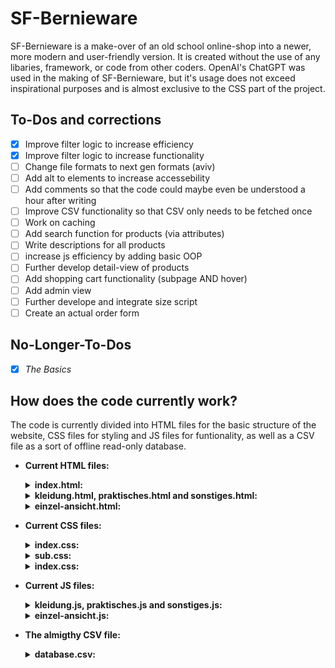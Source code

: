 # SF-Bernieware
SF-Bernieware is a make-over of an old school online-shop into a newer, more modern and user-friendly version.
It is created without the use of any libaries, framework, or code from other coders.
OpenAI's ChatGPT was used in the making of SF-Bernieware, but it's usage does not exceed inspirational purposes and is almost exclusive to the CSS part of the project.

## To-Dos and corrections
- [x] Improve filter logic to increase efficiency
- [x] Improve filter logic to increase functionality
- [ ] Change file formats to next gen formats (aviv)
- [ ] Add alt to elements to increase accessebility
- [ ] Add comments so that the code could maybe even be understood a hour after writing
- [ ] Improve CSV functionality so that CSV only needs to be fetched once
- [ ] Work on caching
- [ ] Add search function for products (via attributes)
- [ ] Write descriptions for all products
- [ ] increase js efficiency by adding basic OOP
- [ ] Further develop detail-view of products
- [ ] Add shopping cart functionality (subpage AND hover)
- [ ] Add admin view
- [ ] Further develope and integrate size script
- [ ] Create an actual order form

## No-Longer-To-Dos
- [x] *The Basics*

## How does the code currently work?
The code is currently divided into HTML files for the basic structure of the website, CSS files for styling and JS files for funtionality, as well as a CSV file as a sort of offline read-only database.

  - **Current HTML files:**
    <details>
      <summary>
        <b>index.html:</b>
      </summary>
        <ul>
          <li>Homepage of the online shop.</li>
          <li>Contains selection of categories, about-us section, as well as details about the BRG.</li>
        </ul>

         <html>
           <header>
             <logo></logo><h1></h1><buttons></buttons>
           </header>
           <body>
             <categories></categories>
             <info></info>
             <details></details>
           </body>
          <footer>
            
          </footer>
        </html>
    
    </details>

    <details>
      <summary>
        <b>kleidung.html, praktisches.html and sonstiges.html:</b>
      </summary>
        <ul>
          <li>Subpages corresponding to the categories presented on the Homepage.</li>
          <li>Includes all products in the corresponding category, as well as filters.</li>
        </ul>

          <html>
            <header>
              <logo></logo><h1></h1><buttons></buttons>
            </header>
            <body>
              <filters></filters>
              <main>
                <products></products>
              </main>
            </body>
            <footer>
              
            </footer>
          </html>
    
    </details>
    <details>
      <summary>
        <b>einzel-ansicht.html:</b>
      </summary>
      <ul>
        <li>Currently only shows details about the product in single very rudimentary line of text.</li>
      </ul>

        <html>
          <header>
            
          </header>
          <body>
            <product-details>
              
            </product-details>
          </body>
          <footer>
            
          </footer>
        </html>
  
    </details>

  - **Current CSS files:**
      <details>
        <summary>
          <b>index.css:</b>
        </summary>
        <ul>
          <li>Currently gives styling info for index.html/li>
        </ul>

      ![image](https://github.com/PaulusMaulusIII/SF-Bernieware/assets/143496143/edcfcdbb-e897-4beb-811f-84d7007feaef)

      </details>
      <details>
        <summary>
          <b>sub.css:</b>
        </summary>
        <ul>
          <li>Gives styling info for kleidung.html, praktisches.html and sonstiges.html</li>
        </ul>

      ![image](https://github.com/PaulusMaulusIII/SF-Bernieware/assets/143496143/39274584-6136-454e-95af-28030be93602)

      </details>
       <details>
        <summary>
          <b>index.css:</b>
        </summary>
        <ul>
          <li>Currently gives styling info for einzel-ansicht.html</li>
        </ul>

      ![image](https://github.com/PaulusMaulusIII/SF-Bernieware/assets/143496143/4774c03b-af40-4600-885c-0714fb301a5a)

      </details>

  - **Current JS files:**
      <details>
        <summary>
          <b>kleidung.js, praktisches.js and sonstiges.js:</b>
        </summary>
        <ul>
          <li>Give functionality to their corresponding HTML documents, only difference being the filters</li>
        </ul>
  
          onLoad -> getCSV -> parseCSV -> fileList -> filterFileList -> gen
       
      </details>
      <details>
        <summary>
          <b>einzel-ansicht.js:</b>
        </summary>
        <ul>
          <li>Gives functionality to the corresponding HTML document</li>
        </ul>

              TO BE ADDED
        
      </details>

  - **The almigthy CSV file:**
      <details>
        <summary>
          <b>database.csv:</b>
        </summary>
        <ul>
          <li>This file is the result of very very <b>very</b> hard labour and includes all of the product available in the webshop, inlcuding all relevant details.</li>
        </ul>
  
     id | kategorie | artikel | geschlecht | hFarbe       | motiv   | aFarbe | groesse      | preis | pfad                    | beschreibung
     ---|-----------|---------|------------|--------------|---------|--------|--------------|-------|-------------------------|--------------
      1	| Kleidung	| Hoodie	| Unisex	   | Braun	      | Haende	| Rosa	 | S/M/L/XL/XXL	| 35€	  | Medien/Kleidung/Haende	| placeholder
      2	| Kleidung	| Hoodie	| Unisex	   | Dunkelblau	  | Haende	| Rosa	 | S/M/L/XL/XXL	| 35€	  | Medien/Kleidung/Haende	| placeholder
      3	| Kleidung	| Hoodie	| Unisex	   | Schwarz	    | Haende	| Rosa	 | S/M/L/XL/XXL	| 35€ 	| Medien/Kleidung/Haende	| placeholder
    ... | ...       | ...     | ...        | ...          | ...     | ...    | ...          | ...   | ...                     | ...

      </details>

